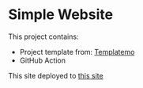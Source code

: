 # Simple Website

This project contains:
 - Project template from: [Templatemo](https://templatemo.com/tm-588-ebook-landing)
 - GitHub Action

This site deployed to [this site](http://simple.setyaji.my.id)
